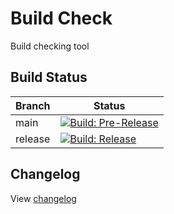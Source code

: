 # Build Check

Build checking tool

## Build Status

| Branch  | Status                                                                                                                                                                                                                                              |
|---------|-----------------------------------------------------------------------------------------------------------------------------------------------------------------------------------------------------------------------------------------------------|
| main    | [![Build: Pre-Release](https://github.com/funfair-tech/funfair-build-check/actions/workflows/build-and-publish-pre-release.yml/badge.svg)](https://github.com/funfair-tech/funfair-build-check/actions/workflows/build-and-publish-pre-release.yml) |
| release | [![Build: Release](https://github.com/funfair-tech/funfair-build-check/actions/workflows/build-and-publish-release.yml/badge.svg)](https://github.com/funfair-tech/funfair-build-check/actions/workflows/build-and-publish-release.yml)             |

## Changelog

View [changelog](CHANGELOG.md)

[CHANGELOG]: ./CHANGELOG.md
